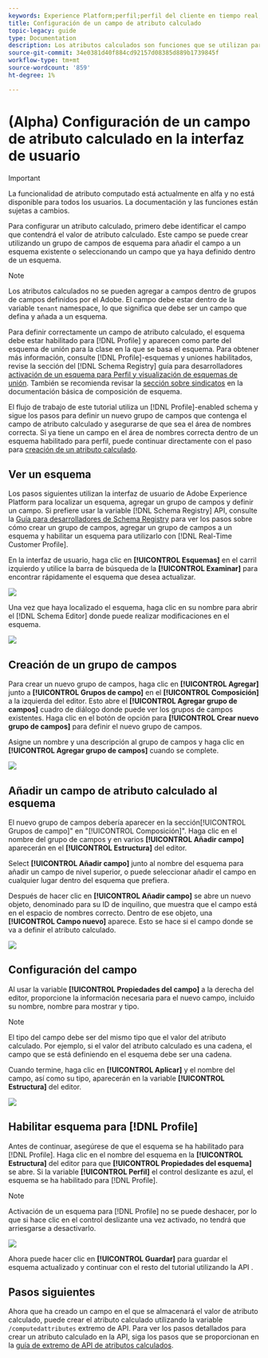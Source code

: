 ```yaml
---
keywords: Experience Platform;perfil;perfil del cliente en tiempo real;solución de problemas;API
title: Configuración de un campo de atributo calculado
topic-legacy: guide
type: Documentation
description: Los atributos calculados son funciones que se utilizan para acumular datos de nivel de evento en atributos de nivel de perfil. Para configurar un atributo calculado, primero debe identificar el campo que contendrá el valor de atributo calculado. Este campo se puede crear utilizando un grupo de campos de esquema para añadir el campo a un esquema existente o seleccionando un campo que ya haya definido dentro de un esquema.
source-git-commit: 34e0381d40f884cd92157d08385d889b1739845f
workflow-type: tm+mt
source-wordcount: '859'
ht-degree: 1%

---
```



# (Alpha) Configuración de un campo de atributo calculado en la interfaz de usuario

>[!IMPORTANT]
>
>La funcionalidad de atributo computado está actualmente en alfa y no está disponible para todos los usuarios. La documentación y las funciones están sujetas a cambios.

Para configurar un atributo calculado, primero debe identificar el campo que contendrá el valor de atributo calculado. Este campo se puede crear utilizando un grupo de campos de esquema para añadir el campo a un esquema existente o seleccionando un campo que ya haya definido dentro de un esquema.

>[!NOTE]
>
>Los atributos calculados no se pueden agregar a campos dentro de grupos de campos definidos por el Adobe. El campo debe estar dentro de la variable `tenant` namespace, lo que significa que debe ser un campo que defina y añada a un esquema.

Para definir correctamente un campo de atributo calculado, el esquema debe estar habilitado para [!DNL Profile] y aparecen como parte del esquema de unión para la clase en la que se basa el esquema. Para obtener más información, consulte [!DNL Profile]-esquemas y uniones habilitados, revise la sección del [!DNL Schema Registry] guía para desarrolladores [activación de un esquema para Perfil y visualización de esquemas de unión](../../xdm/api/getting-started.md). También se recomienda revisar la [sección sobre sindicatos](../../xdm/schema/composition.md) en la documentación básica de composición de esquema.

El flujo de trabajo de este tutorial utiliza un [!DNL Profile]-enabled schema y sigue los pasos para definir un nuevo grupo de campos que contenga el campo de atributo calculado y asegurarse de que sea el área de nombres correcta. Si ya tiene un campo en el área de nombres correcta dentro de un esquema habilitado para perfil, puede continuar directamente con el paso para [creación de un atributo calculado](#create-a-computed-attribute).

## Ver un esquema

Los pasos siguientes utilizan la interfaz de usuario de Adobe Experience Platform para localizar un esquema, agregar un grupo de campos y definir un campo. Si prefiere usar la variable [!DNL Schema Registry] API, consulte la [Guía para desarrolladores de Schema Registry](../../xdm/api/getting-started.md) para ver los pasos sobre cómo crear un grupo de campos, agregar un grupo de campos a un esquema y habilitar un esquema para utilizarlo con [!DNL Real-Time Customer Profile].

En la interfaz de usuario, haga clic en **[!UICONTROL Esquemas]** en el carril izquierdo y utilice la barra de búsqueda de la **[!UICONTROL Examinar]** para encontrar rápidamente el esquema que desea actualizar.

![](../images/computed-attributes/Schemas-Browse.png)

Una vez que haya localizado el esquema, haga clic en su nombre para abrir el [!DNL Schema Editor] donde puede realizar modificaciones en el esquema.

![](../images/computed-attributes/Schema-Editor.png)

## Creación de un grupo de campos

Para crear un nuevo grupo de campos, haga clic en **[!UICONTROL Agregar]** junto a **[!UICONTROL Grupos de campo]** en el **[!UICONTROL Composición]** a la izquierda del editor. Esto abre el **[!UICONTROL Agregar grupo de campos]** cuadro de diálogo donde puede ver los grupos de campos existentes. Haga clic en el botón de opción para **[!UICONTROL Crear nuevo grupo de campos]** para definir el nuevo grupo de campos.

Asigne un nombre y una descripción al grupo de campos y haga clic en **[!UICONTROL Agregar grupo de campos]** cuando se complete.

![](../images/computed-attributes/Add-field-group.png)

## Añadir un campo de atributo calculado al esquema

El nuevo grupo de campos debería aparecer en la sección[!UICONTROL Grupos de campo]&quot; en &quot;[!UICONTROL Composición]&quot;. Haga clic en el nombre del grupo de campos y en varios **[!UICONTROL Añadir campo]** aparecerán en el **[!UICONTROL Estructura]** del editor.

Select **[!UICONTROL Añadir campo]** junto al nombre del esquema para añadir un campo de nivel superior, o puede seleccionar añadir el campo en cualquier lugar dentro del esquema que prefiera.

Después de hacer clic en **[!UICONTROL Añadir campo]** se abre un nuevo objeto, denominado para su ID de inquilino, que muestra que el campo está en el espacio de nombres correcto. Dentro de ese objeto, una **[!UICONTROL Campo nuevo]** aparece. Esto se hace si el campo donde se va a definir el atributo calculado.

![](../images/computed-attributes/New-field.png)

## Configuración del campo

Al usar la variable **[!UICONTROL Propiedades del campo]** a la derecha del editor, proporcione la información necesaria para el nuevo campo, incluido su nombre, nombre para mostrar y tipo.

>[!NOTE]
>
>El tipo del campo debe ser del mismo tipo que el valor del atributo calculado. Por ejemplo, si el valor del atributo calculado es una cadena, el campo que se está definiendo en el esquema debe ser una cadena.

Cuando termine, haga clic en **[!UICONTROL Aplicar]** y el nombre del campo, así como su tipo, aparecerán en la variable **[!UICONTROL Estructura]** del editor.

![](../images/computed-attributes/Apply.png)

## Habilitar esquema para [!DNL Profile]

Antes de continuar, asegúrese de que el esquema se ha habilitado para [!DNL Profile]. Haga clic en el nombre del esquema en la **[!UICONTROL Estructura]** del editor para que **[!UICONTROL Propiedades del esquema]** se abre. Si la variable **[!UICONTROL Perfil]** el control deslizante es azul, el esquema se ha habilitado para [!DNL Profile].

>[!NOTE]
>
>Activación de un esquema para [!DNL Profile] no se puede deshacer, por lo que si hace clic en el control deslizante una vez activado, no tendrá que arriesgarse a desactivarlo.

![](../images/computed-attributes/Profile.png)

Ahora puede hacer clic en **[!UICONTROL Guardar]** para guardar el esquema actualizado y continuar con el resto del tutorial utilizando la API .

## Pasos siguientes

Ahora que ha creado un campo en el que se almacenará el valor de atributo calculado, puede crear el atributo calculado utilizando la variable `/computedattributes` extremo de API. Para ver los pasos detallados para crear un atributo calculado en la API, siga los pasos que se proporcionan en la [guía de extremo de API de atributos calculados](ca-api.md).